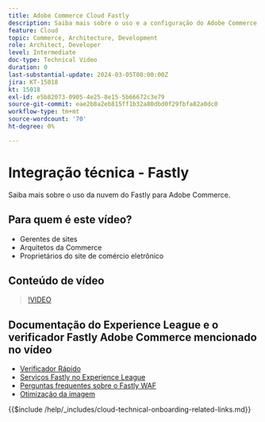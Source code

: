 ```yaml
---
title: Adobe Commerce Cloud Fastly
description: Saiba mais sobre o uso e a configuração do Adobe Commerce Cloud Fastly.
feature: Cloud
topic: Commerce, Architecture, Development
role: Architect, Developer
level: Intermediate
doc-type: Technical Video
duration: 0
last-substantial-update: 2024-03-05T00:00:00Z
jira: KT-15018
kt: 15018
exl-id: e5b82073-0905-4e25-8e15-5b66672c3e79
source-git-commit: eae2b8a2eb815ff1b32a80dbd0f29fbfa82a0dc0
workflow-type: tm+mt
source-wordcount: '70'
ht-degree: 0%

---
```


# Integração técnica - Fastly

Saiba mais sobre o uso da nuvem do Fastly para Adobe Commerce.

## Para quem é este vídeo?

- Gerentes de sites
- Arquitetos da Commerce
- Proprietários do site de comércio eletrônico

## Conteúdo de vídeo

>[!VIDEO](https://video.tv.adobe.com/v/3427695?learn=on)

## Documentação do Experience League e o verificador Fastly Adobe Commerce mencionado no vídeo

- [Verificador Rápido](https://adobe-commerce-tester.freetls.fastly.net/adobe-commerce-tester/)
- [Serviços Fastly no Experience League](https://experienceleague.adobe.com/docs/commerce-cloud-service/user-guide/cdn/fastly.html?lang=pt-BR)
- [Perguntas frequentes sobre o Fastly WAF](https://experienceleague.adobe.com/docs/commerce-knowledge-base/kb/faq/web-application-firewall-waf-powered-by-fastly-the-faq.html?lang=pt-BR)
- [Otimização da imagem](https://experienceleague.adobe.com/docs/commerce-operations/implementation-playbook/best-practices/development/image-optimization.html?lang=pt-BR)

{{$include /help/_includes/cloud-technical-onboarding-related-links.md}}

